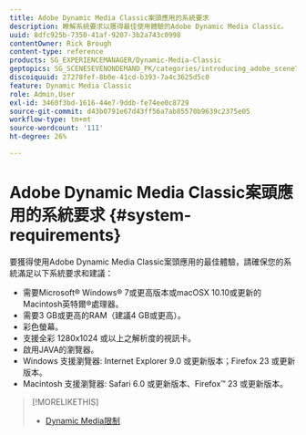 ```yaml
---
title: Adobe Dynamic Media Classic案頭應用的系統要求
description: 瞭解系統要求以獲得最佳使用體驗的Adobe Dynamic Media Classic。
uuid: 8dfc925b-7350-41af-9207-3b2a743c0998
contentOwner: Rick Brough
content-type: reference
products: SG_EXPERIENCEMANAGER/Dynamic-Media-Classic
geptopics: SG_SCENESEVENONDEMAND_PK/categories/introducing_adobe_scene7
discoiquuid: 27278fef-8b0e-41cd-b393-7a4c3625d5c0
feature: Dynamic Media Classic
role: Admin,User
exl-id: 3460f3bd-1616-44e7-9ddb-fe74ee0c8729
source-git-commit: d43b0791e67d43ff56a7ab85570b9639c2375e05
workflow-type: tm+mt
source-wordcount: '111'
ht-degree: 26%

---
```


# Adobe Dynamic Media Classic案頭應用的系統要求 {#system-requirements}

要獲得使用Adobe Dynamic Media Classic案頭應用的最佳體驗，請確保您的系統滿足以下系統要求和建議：

* 需要Microsoft® Windows® 7或更高版本或macOSX 10.10或更新的Macintosh英特爾®處理器。
* 需要3 GB或更高的RAM（建議4 GB或更高）。
* 彩色螢幕。
* 支援全彩 1280x1024 或以上之解析度的視訊卡。
* 啟用JAVA的瀏覽器。
* Windows 支援瀏覽器: Internet Explorer 9.0 或更新版本；Firefox 23 或更新版本。
* Macintosh 支援瀏覽器: Safari 6.0 或更新版本、Firefox™ 23 或更新版本。

>[!MORELIKETHIS]
>
>* [Dynamic Media限制](/help/limitations.md)


